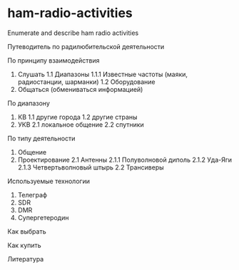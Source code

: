 # ham-radio-activities
Enumerate and describe ham radio activities

Путеводитель по радилюбительской деятельности

По принципу взаимодействия
1. Слушать
   1.1 Диапазоны
      1.1.1 Известные частоты (маяки, радиостанции, шарманки)
   1.2 Оборудование
2. Общаться (обмениваться информацией)

По диапазону
1. КВ
   1.1 другие города
   1.2 другие страны
3. УКВ
   2.1 локальное общение
   2.2 спутники 

По типу деятельности
1. Общение
2. Проектирование
   2.1 Антенны
      2.1.1 Полуволновой диполь
      2.1.2 Уда-Яги
      2.1.3 Четвертьволновый штырь
   2.2 Трансиверы

Используемые технологии
1. Телеграф
2. SDR
3. DMR
4. Супергетеродин

Как выбрать

Как купить

Литература
